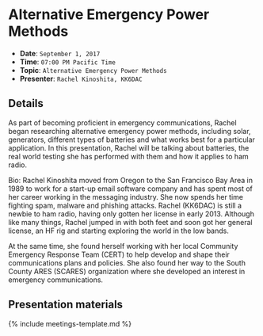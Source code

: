 # Alternative Emergency Power Methods

* **Date**: `September 1, 2017`
* **Time**: `07:00 PM Pacific Time`
* **Topic**: `Alternative Emergency Power Methods`
* **Presenter**: `Rachel Kinoshita, KK6DAC`

## Details

As part of becoming proficient in emergency communications, Rachel began researching alternative emergency power methods, including solar, generators, different types of batteries and what works best for a particular application.  In this presentation, Rachel will be talking about batteries, the real world testing she has performed with them and how it applies to ham radio.

Bio: Rachel Kinoshita moved from Oregon to the San Francisco Bay Area in 1989 to work for a start-up email software company and has spent most of her career working in the messaging industry.  She now spends her time fighting spam, malware and phishing attacks.
Rachel (KK6DAC) is still a newbie to ham radio, having only gotten her license in early 2013.  Although like many things, Rachel jumped in with both feet and soon got her general license, an HF rig and starting exploring the world in the low bands. 

At the same time, she found herself working with her local Community Emergency Response Team (CERT) to help develop and shape their communications plans and policies.  She also found her way to the South County ARES (SCARES) organization where she developed an interest in emergency communications.

## Presentation materials

{% include meetings-template.md %}

